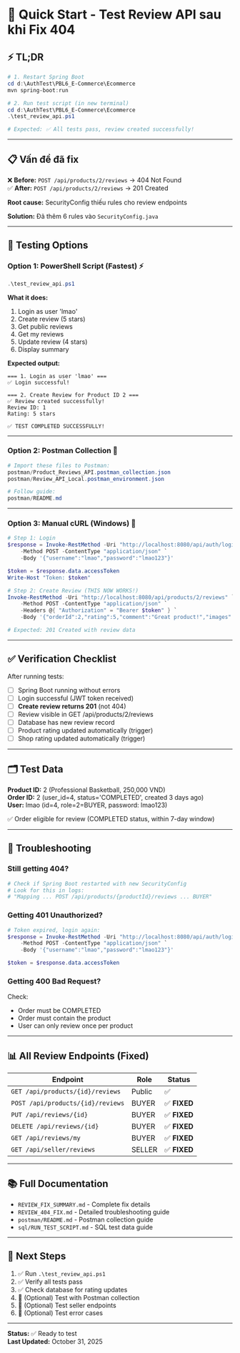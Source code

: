 # 🚀 Quick Start - Test Review API sau khi Fix 404

## ⚡ TL;DR

```powershell
# 1. Restart Spring Boot
cd d:\AuthTest\PBL6_E-Commerce\Ecommerce
mvn spring-boot:run

# 2. Run test script (in new terminal)
cd d:\AuthTest\PBL6_E-Commerce\Ecommerce
.\test_review_api.ps1

# Expected: ✅ All tests pass, review created successfully!
```

---

## 📋 Vấn đề đã fix

❌ **Before:** `POST /api/products/2/reviews` → 404 Not Found  
✅ **After:** `POST /api/products/2/reviews` → 201 Created

**Root cause:** SecurityConfig thiếu rules cho review endpoints

**Solution:** Đã thêm 6 rules vào `SecurityConfig.java`

---

## 🧪 Testing Options

### Option 1: PowerShell Script (Fastest) ⚡

```powershell
.\test_review_api.ps1
```

**What it does:**
1. Login as user 'lmao'
2. Create review (5 stars)
3. Get public reviews
4. Get my reviews
5. Update review (4 stars)
6. Display summary

**Expected output:**
```
=== 1. Login as user 'lmao' ===
✅ Login successful!

=== 2. Create Review for Product ID 2 ===
✅ Review created successfully!
Review ID: 1
Rating: 5 stars

✅ TEST COMPLETED SUCCESSFULLY!
```

---

### Option 2: Postman Collection 📮

```powershell
# Import these files to Postman:
postman/Product_Reviews_API.postman_collection.json
postman/Review_API_Local.postman_environment.json

# Follow guide:
postman/README.md
```

---

### Option 3: Manual cURL (Windows) 🔧

```powershell
# Step 1: Login
$response = Invoke-RestMethod -Uri "http://localhost:8080/api/auth/login" `
    -Method POST -ContentType "application/json" `
    -Body '{"username":"lmao","password":"lmao123"}'

$token = $response.data.accessToken
Write-Host "Token: $token"

# Step 2: Create Review (THIS NOW WORKS!)
Invoke-RestMethod -Uri "http://localhost:8080/api/products/2/reviews" `
    -Method POST -ContentType "application/json" `
    -Headers @{ "Authorization" = "Bearer $token" } `
    -Body '{"orderId":2,"rating":5,"comment":"Great product!","images":[]}'

# Expected: 201 Created with review data
```

---

## ✅ Verification Checklist

After running tests:

- [ ] Spring Boot running without errors
- [ ] Login successful (JWT token received)
- [ ] **Create review returns 201** (not 404)
- [ ] Review visible in GET /api/products/2/reviews
- [ ] Database has new review record
- [ ] Product rating updated automatically (trigger)
- [ ] Shop rating updated automatically (trigger)

---

## 🗂️ Test Data

**Product ID:** 2 (Professional Basketball, 250,000 VND)  
**Order ID:** 2 (user_id=4, status='COMPLETED', created 3 days ago)  
**User:** lmao (id=4, role=2=BUYER, password: lmao123)

✅ Order eligible for review (COMPLETED status, within 7-day window)

---

## 🐛 Troubleshooting

### Still getting 404?

```powershell
# Check if Spring Boot restarted with new SecurityConfig
# Look for this in logs:
# "Mapping ... POST /api/products/{productId}/reviews ... BUYER"
```

### Getting 401 Unauthorized?

```powershell
# Token expired, login again:
$response = Invoke-RestMethod -Uri "http://localhost:8080/api/auth/login" `
    -Method POST -ContentType "application/json" `
    -Body '{"username":"lmao","password":"lmao123"}'

$token = $response.data.accessToken
```

### Getting 400 Bad Request?

Check:
- Order must be COMPLETED
- Order must contain the product
- User can only review once per product

---

## 📊 All Review Endpoints (Fixed)

| Endpoint | Role | Status |
|----------|------|--------|
| `GET /api/products/{id}/reviews` | Public | ✅ |
| `POST /api/products/{id}/reviews` | BUYER | ✅ **FIXED** |
| `PUT /api/reviews/{id}` | BUYER | ✅ **FIXED** |
| `DELETE /api/reviews/{id}` | BUYER | ✅ **FIXED** |
| `GET /api/reviews/my` | BUYER | ✅ **FIXED** |
| `GET /api/seller/reviews` | SELLER | ✅ **FIXED** |

---

## 📚 Full Documentation

- `REVIEW_FIX_SUMMARY.md` - Complete fix details
- `REVIEW_404_FIX.md` - Detailed troubleshooting guide
- `postman/README.md` - Postman collection guide
- `sql/RUN_TEST_SCRIPT.md` - SQL test data guide

---

## 🎯 Next Steps

1. ✅ Run `.\test_review_api.ps1` 
2. ✅ Verify all tests pass
3. ✅ Check database for rating updates
4. 📝 (Optional) Test with Postman collection
5. 📝 (Optional) Test seller endpoints
6. 📝 (Optional) Test error cases

---

**Status:** ✅ Ready to test  
**Last Updated:** October 31, 2025
